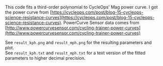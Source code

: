 This code fits a third-order polynomial to CycleOps' Mag power curve. I got the power curve from [https://cycleops.com/post/blog-15-cycleops-science-resistance-curves](https://cycleops.com/post/blog-15-cycleops-science-resistance-curves). PowerCurve Sensor data comes from [http://www.powercurvesensor.com/cycling-trainer-power-curves](http://www.powercurvesensor.com/cycling-trainer-power-curves)

See `result_kph.png` and `result_mph.png` for the resulting parameters and plot.  
See `result_kph.txt` and `result_mph.txt` for a text version of the fitted parameters to higher decimal precision.
